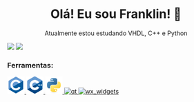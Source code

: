<h1 
  align="center"> Olá! Eu sou Franklin! 👋 
</h1>

<p 
  align="center"> Atualmente estou estudando VHDL, C++ e Python
</p>

<div>  
  <img height="180em" src="https://github-readme-stats.vercel.app/api?username=franssoares&show_icons=true&theme=dark"/>
  <img height="180em" src="https://github-readme-stats.vercel.app/api/top-langs/?username=franssoares&layout=compact&theme=dark"/>
</div>

<h3 
  align="left">Ferramentas:
</h3>

<p 
  align="left"> <a href="https://www.cprogramming.com/" target="_blank" rel="noreferrer"> 
  <img src="https://raw.githubusercontent.com/devicons/devicon/master/icons/c/c-original.svg" alt="c" width="40" height="40"/> </a> <a href="https://www.w3schools.com/cpp/" target="_blank" rel="noreferrer"> 
  <img src="https://raw.githubusercontent.com/devicons/devicon/master/icons/cplusplus/cplusplus-original.svg" alt="cplusplus" width="40" height="40"/> </a> <a href="https://developer.mozilla.org/en-US/docs/Web/JavaScript" target="_blank" rel="noreferrer"> 
  <img src="https://raw.githubusercontent.com/devicons/devicon/master/icons/python/python-original.svg" alt="python" width="40" height="40"/> </a> <a href="https://www.qt.io/" target="_blank" rel="noreferrer"> 
  <img src="https://upload.wikimedia.org/wikipedia/commons/0/0b/Qt_logo_2016.svg" alt="qt" width="40" height="40"/> </a> <a href="https://www.wxwidgets.org/" target="_blank" rel="noreferrer"> 
  <img src="https://upload.wikimedia.org/wikipedia/commons/b/bb/WxWidgets.svg" alt="wx_widgets" width="40" height="40"/> </a> 
</p>
